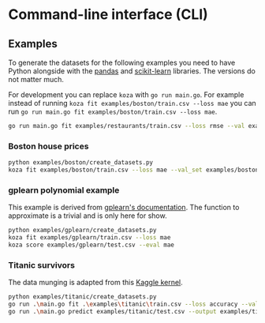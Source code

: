 # Command-line interface (CLI)

## Examples

To generate the datasets for the following examples you need to have Python alongside with the [pandas](https://pandas.pydata.org/) and [scikit-learn](http://scikit-learn.org/stable/) libraries. The versions do not matter much.

For development you can replace `koza` with `go run main.go`. For example instead of running `koza fit examples/boston/train.csv --loss mae` you can run `go run main.go fit examples/boston/train.csv --loss mae`.

```sh
go run main.go fit examples/restaurants/train.csv --loss rmse --val examples/restaurants/test.csv --indis 500 --gens 50 --target visitors_log1p --seed 5
```

### Boston house prices

```sh
python examples/boston/create_datasets.py
koza fit examples/boston/train.csv --loss mae --val_set examples/boston/test.csv --indis 500 --gens 50 --seed 5
```

### gplearn polynomial example

This example is derived from [gplearn's documentation](http://gplearn.readthedocs.io/en/stable/examples.html). The function to approximate is a trivial and is only here for show.

```sh
python examples/gplearn/create_datasets.py
koza fit examples/gplearn/train.csv --loss mae
koza score examples/gplearn/test.csv --eval mae
```

### Titanic survivors

The data munging is adapted from this [Kaggle kernel](https://www.kaggle.com/scirpus/genetic-programming-lb-0-88).

```sh
python examples/titanic/create_datasets.py
go run .\main.go fit .\examples\titanic\train.csv --loss accuracy --val .\examples\titanic\val.csv --target Survived --ignore PassengerId --parsimony 0.0001 --gens 100 --indis 500 --funcs sum,sub,mul,div,cos,sin,min,max,pow
go run .\main.go predict examples/titanic/test.csv --output examples/titanic/submission.csv --keep PassengerId --target Survived
```
